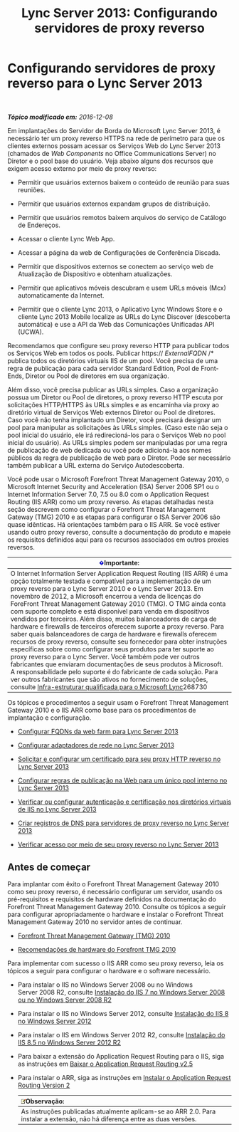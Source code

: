 ﻿---
title: 'Lync Server 2013: Configurando servidores de proxy reverso'
TOCTitle: Configurando servidores de proxy reverso
ms:assetid: 00bc138a-243f-4389-bfa5-9c62fcc95132
ms:mtpsurl: https://technet.microsoft.com/pt-br/library/Gg398069(v=OCS.15)
ms:contentKeyID: 49305667
ms.date: 12/10/2016
mtps_version: v=OCS.15
ms.translationtype: HT
---

# Configurando servidores de proxy reverso para o Lync Server 2013

 

_**Tópico modificado em:** 2016-12-08_

Em implantações do Servidor de Borda do Microsoft Lync Server 2013, é necessário ter um proxy reverso HTTPS na rede de perímetro para que os clientes externos possam acessar os Serviços Web do Lync Server 2013 (chamados de *Web Components* no Office Communications Server) no Diretor e o pool base do usuário. Veja abaixo alguns dos recursos que exigem acesso externo por meio de proxy reverso:

  - Permitir que usuários externos baixem o conteúdo de reunião para suas reuniões.

  - Permitir que usuários externos expandam grupos de distribuição.

  - Permitir que usuários remotos baixem arquivos do serviço de Catálogo de Endereços.

  - Acessar o cliente Lync Web App.

  - Acessar a página da web de Configurações de Conferência Discada.

  - Permitir que dispositivos externos se conectem ao serviço web de Atualização de Dispositivo e obtenham atualizações.

  - Permitir que aplicativos móveis descubram e usem URLs móveis (Mcx) automaticamente da Internet.

  - Permitir que o cliente Lync 2013, o Aplicativo Lync Windows Store e o cliente Lync 2013 Mobile localize as URLs do Lync Discover (descoberta automática) e use a API da Web das Comunicações Unificadas API (UCWA).

Recomendamos que configure seu proxy reverso HTTP para publicar todos os Serviços Web em todos os pools. Publicar https:// *ExternalFQDN* /\* publica todos os diretórios virtuais IIS de um pool. Você precisa de uma regra de publicação para cada servidor Standard Edition, Pool de Front-Ends, Diretor ou Pool de diretores em sua organização.

Além disso, você precisa publicar as URLs simples. Caso a organização possua um Diretor ou Pool de diretores, o proxy reverso HTTP escuta por solicitações HTTP/HTTPS às URLs simples e as encaminha via proxy ao diretório virtual de Serviços Web externos Diretor ou Pool de diretores. Caso você não tenha implantado um Diretor, você precisará designar um pool para manipular as solicitações às URLs simples. (Caso este não seja o pool inicial do usuário, ele irá redirecioná-los para o Serviços Web no pool inicial do usuário). As URLs simples podem ser manipuladas por uma regra de publicação de web dedicada ou você pode adicioná-la aos nomes públicos da regra de publicação de web para o Diretor. Pode ser necessário também publicar a URL externa do Serviço Autodescoberta.

Você pode usar o Microsoft Forefront Threat Management Gateway 2010, o Microsoft Internet Security and Acceleration (ISA) Server 2006 SP1 ou o Internet Information Server 7.0, 7.5 ou 8.0 com o Application Request Routing (IIS ARR) como um proxy reverso. As etapas detalhadas nesta seção descrevem como configurar o Forefront Threat Management Gateway (TMG) 2010 e as etapas para configurar o ISA Server 2006 são quase idênticas. Há orientações também para o IIS ARR. Se você estiver usando outro proxy reverso, consulte a documentação do produto e mapeie os requisitos definidos aqui para os recursos associados em outros proxies reversos.

<table>
<thead>
<tr class="header">
<th><img src="images/Gg425939.important(OCS.15).gif" title="important" alt="important" />Importante:</th>
</tr>
</thead>
<tbody>
<tr class="odd">
<td>O Internet Information Server Application Request Routing (IIS ARR) é uma opção totalmente testada e compatível para a implementação de um proxy reverso para o Lync Server 2010 e o Lync Server 2013. Em novembro de 2012, a Microsoft encerrou a venda de licenças do ForeFront Threat Management Gateway 2010 (TMG). O TMG ainda conta com suporte completo e está disponível para venda em dispositivos vendidos por terceiros. Além disso, muitos balanceadores de carga de hardware e firewalls de terceiros oferecem suporte a proxy reverso. Para saber quais balanceadores de carga de hardware e firewalls oferecem recursos de proxy reverso, consulte seu fornecedor para obter instruções específicas sobre como configurar seus produtos para ter suporte ao proxy reverso para o Lync Server. Você também pode ver outros fabricantes que enviaram documentações de seus produtos à Microsoft. A responsabilidade pelo suporte é do fabricante de cada solução. Para ver outros fabricantes que são ativos no fornecimento de soluções, consulte <a href="http://go.microsoft.com/fwlink/?linkid=268730">Infra-estruturar qualificada para o Microsoft Lync</a>268730</td>
</tr>
</tbody>
</table>


Os tópicos e procedimentos a seguir usam o Forefront Threat Management Gateway 2010 e o IIS ARR como base para os procedimentos de implantação e configuração.

  - [Configurar FQDNs da web farm para Lync Server 2013](lync-server-2013-configure-web-farm-fqdns.md)

  - [Configurar adaptadores de rede no Lync Server 2013](lync-server-2013-configure-network-adapters.md)

  - [Solicitar e configurar um certificado para seu proxy HTTP reverso no Lync Server 2013](lync-server-2013-request-and-configure-a-certificate-for-your-reverse-http-proxy.md)

  - [Configurar regras de publicação na Web para um único pool interno no Lync Server 2013](lync-server-2013-configure-web-publishing-rules-for-a-single-internal-pool.md)

  - [Verificar ou configurar autenticação e certificação nos diretórios virtuais de IIS no Lync Server 2013](lync-server-2013-verify-or-configure-authentication-and-certification-on-iis-virtual-directories.md)

  - [Criar registros de DNS para servidores de proxy reverso no Lync Server 2013](lync-server-2013-create-dns-records-for-reverse-proxy-servers.md)

  - [Verificar acesso por meio de seu proxy reverso no Lync Server 2013](lync-server-2013-verify-access-through-your-reverse-proxy.md)

## Antes de começar

Para implantar com êxito o Forefront Threat Management Gateway 2010 como seu proxy reverso, é necessário configurar um servidor, usando os pré-requisitos e requisitos de hardware definidos na documentação do Forefront Threat Management Gateway 2010. Consulte os tópicos a seguir para configurar apropriadamente o hardware e instalar o Forefront Threat Management Gateway 2010 no servidor antes de continuar.

  -   
    [Forefront Threat Management Gateway (TMG) 2010](http://go.microsoft.com/fwlink/?linkid=291292)

  -   
    [Recomendações de hardware do Forefront TMG 2010](http://go.microsoft.com/fwlink/?linkid=291293)

Para implementar com sucesso o IIS ARR como seu proxy reverso, leia os tópicos a seguir para configurar o hardware e o software necessário.

  -   
    Para instalar o IIS no Windows Server 2008 ou no Windows Server 2008 R2, consulte [Instalação do IIS 7 no Windows Server 2008 ou no Windows Server 2008 R2](http://go.microsoft.com/fwlink/?linkid=291296)

  -   
    Para instalar o IIS no Windows Server 2012, consulte [Instalação do IIS 8 no Windows Server 2012](http://go.microsoft.com/fwlink/?linkid=291297)

  -   
    Para instalar o IIS em Windows Server 2012 R2, consulte [Instalação do IIS 8.5 no Windows Server 2012 R2](http://go.microsoft.com/fwlink/?linkid=330687)

  -   
    Para baixar a extensão do Application Request Routing para o IIS, siga as instruções em [Baixar o Application Request Routing v2.5](http://go.microsoft.com/fwlink/?linkid=291298)

  -   
    Para instalar o ARR, siga as instruções em [Instalar o Application Request Routing Version 2](http://go.microsoft.com/fwlink/?linkid=291299)
    
    <table>
    <thead>
    <tr class="header">
    <th><img src="images/Gg425756.note(OCS.15).gif" title="note" alt="note" />Observação:</th>
    </tr>
    </thead>
    <tbody>
    <tr class="odd">
    <td>As instruções publicadas atualmente aplicam-se ao ARR 2.0. Para instalar a extensão, não há diferença entre as duas versões.</td>
    </tr>
    </tbody>
    </table>

